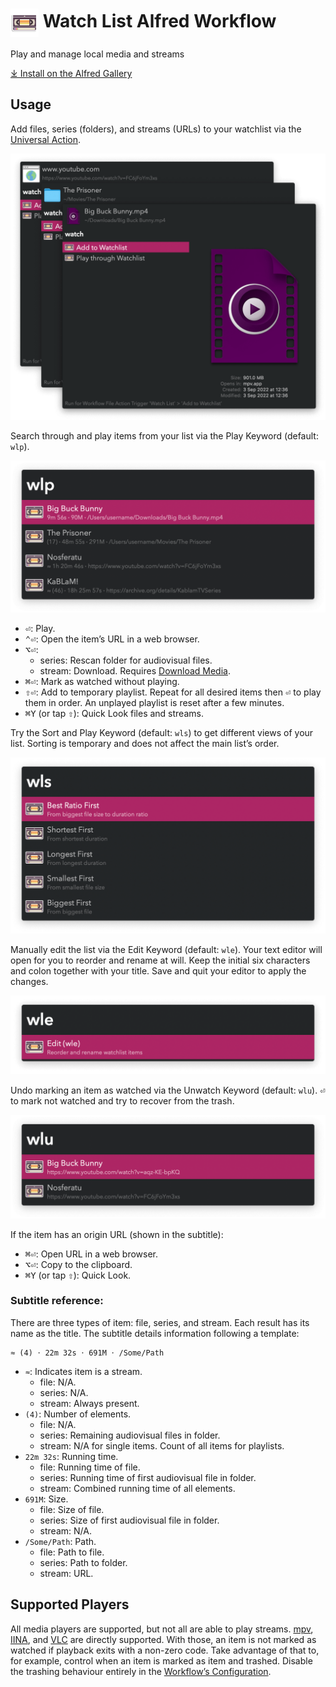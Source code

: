 # <img src='Workflow/icon.png' width='45' align='center' alt='icon'> Watch List Alfred Workflow

Play and manage local media and streams

<a href='https://alfred.app/workflows/vitor/watch-list'>⤓ Install on the Alfred Gallery</a>

## Usage

Add files, series (folders), and streams (URLs) to your watchlist via the [Universal Action](https://www.alfredapp.com/help/features/universal-actions/).

![Universal action for adding to watchlist](Workflow/images/about/ua.png)

Search through and play items from your list via the Play Keyword (default: `wlp`).

![Showing items to play](Workflow/images/about/wlp.png)

* <kbd>⏎</kbd>: Play.
* <kbd>⌃</kbd><kbd>⏎</kbd>: Open the item’s URL in a web browser.
* <kbd>⌥</kbd><kbd>⏎</kbd>:
    * series: Rescan folder for audiovisual files.
    * stream: Download. Requires [Download Media](https://alfred.app/workflows/vitor/download-media/).
* <kbd>⌘</kbd><kbd>⏎</kbd>: Mark as watched without playing.
* <kbd>⇧</kbd><kbd>⏎</kbd>: Add to temporary playlist. Repeat for all desired items then <kbd>⏎</kbd> to play them in order. An unplayed playlist is reset after a few minutes.
* <kbd>⌘</kbd><kbd>Y</kbd> (or tap <kbd>⇧</kbd>): Quick Look files and streams.

Try the Sort and Play Keyword (default: `wls`) to get different views of your list. Sorting is temporary and does not affect the main list’s order.

![Showing sort options](Workflow/images/about/wls.png)

Manually edit the list via the Edit Keyword (default: `wle`). Your text editor will open for you to reorder and rename at will. Keep the initial six characters and colon together with your title. Save and quit your editor to apply the changes.

![Edit list](Workflow/images/about/wle.png)

Undo marking an item as watched via the Unwatch Keyword (default: `wlu`). <kbd>⏎</kbd> to mark not watched and try to recover from the trash.

![Showing watched items](Workflow/images/about/wlu.png)

If the item has an origin URL (shown in the subtitle):

* <kbd>⌘</kbd><kbd>⏎</kbd>: Open URL in a web browser.
* <kbd>⌥</kbd><kbd>⏎</kbd>: Copy to the clipboard.
* <kbd>⌘</kbd><kbd>Y</kbd> (or tap <kbd>⇧</kbd>): Quick Look.

### Subtitle reference:

There are three types of item: file, series, and stream. Each result has its name as the title. The subtitle details information following a template:

```
≈ (4) 𐄁 22m 32s 𐄁 691M 𐄁 /Some/Path
```

* `≈`: Indicates item is a stream.
    * file: N/A.
    * series: N/A.
    * stream: Always present.
* `(4)`: Number of elements.
    * file: N/A.
    * series: Remaining audiovisual files in folder.
    * stream: N/A for single items. Count of all items for playlists.
* `22m 32s`: Running time.
    * file: Running time of file.
    * series: Running time of first audiovisual file in folder.
    * stream: Combined running time of all elements.
* `691M`: Size.
    * file: Size of file.
    * series: Size of first audiovisual file in folder.
    * stream: N/A.
* `/Some/Path`: Path.
    * file: Path to file.
    * series: Path to folder.
    * stream: URL.

## Supported Players

All media players are supported, but not all are able to play streams. [mpv](http://mpv.io/), [IINA](https://lhc70000.github.io/iina/), and [VLC](http://www.videolan.org/vlc/index.html) are directly supported. With those, an item is not marked as watched if playback exits with a non-zero code. Take advantage of that to, for example, control when an item is marked as item and trashed. Disable the trashing behaviour entirely in the [Workflow’s Configuration](https://www.alfredapp.com/help/workflows/user-configuration/).
